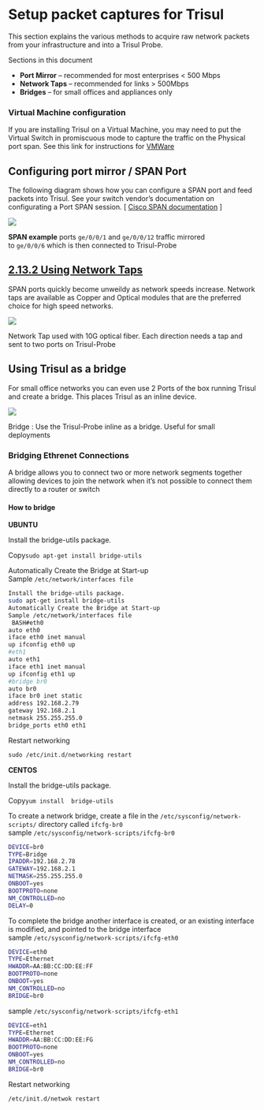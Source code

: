 # Setup packet captures for Trisul

This section explains the various methods to acquire raw network packets from your infrastructure and into a Trisul Probe.

Sections in this document

- **Port Mirror** – recommended for most enterprises < 500 Mbps
- **Network Taps** – recommended for links > 500Mbps
- **Bridges** – for small offices and appliances only

### Virtual Machine configuration

If you are installing Trisul on a Virtual Machine, you may need to put the Virtual Switch in promiscuous mode to capture the traffic on the Physical port span. See this link for instructions for [VMWare](https://kb.vmware.com/s/article/1004099)

## Configuring port mirror / SPAN Port

The following diagram shows how you can configure a SPAN port and feed packets into Trisul. See your switch vendor’s documentation on configurating a Port SPAN session. [ [Cisco SPAN documentation](https://www.cisco.com/c/en/us/support/docs/switches/catalyst-6500-series-switches/10570-41.html) ]

![](https://trisul.org/docs/ug/install/images/portmirror.png)

**SPAN example** ports `ge/0/0/1` and `ge/0/0/12` traffic mirrored to `ge/0/0/6` which is then connected to Trisul-Probe

## [2.13.2 Using Network Taps](https://trisul.org/docs/ug/install/input_packets.html#using_network_taps)

SPAN ports quickly become unweildy as network speeds increase. Network taps are available as Copper and Optical modules that are the preferred choice for high speed networks.

![](https://trisul.org/docs/ug/install/images/networktap.png)

Network Tap used with 10G optical fiber. Each direction needs a tap and sent to two ports on Trisul-Probe

## Using Trisul as a bridge

For small office networks you can even use 2 Ports of the box running Trisul and create a bridge. This places Trisul as an inline device.

![](https://trisul.org/docs/ug/install/images/bridge.png)

Bridge : Use the Trisul-Probe inline as a bridge. Useful for small deployments

### Bridging Ethrenet Connections

A bridge allows you to connect two or more network segments together allowing devices to join the network when it’s not possible to connect them directly to a router or switch

#### How to bridge

**UBUNTU**

Install the bridge-utils package.

Copy`sudo apt-get install bridge-utils`

Automatically Create the Bridge at Start-up  
Sample `/etc/network/interfaces file`

```bash
Install the bridge-utils package.
sudo apt-get install bridge-utils
Automatically Create the Bridge at Start-up
Sample /etc/network/interfaces file
 BASH#eth0
auto eth0
iface eth0 inet manual
up ifconfig eth0 up
#eth1
auto eth1
iface eth1 inet manual
up ifconfig eth1 up
#bridge br0
auto br0
iface br0 inet static
address 192.168.2.79
gateway 192.168.2.1
netmask 255.255.255.0
bridge_ports eth0 eth1
```

Restart networking

```xml
sudo /etc/init.d/networking restart
```

**CENTOS**

Install the bridge-utils package.

Copy`yum install  bridge-utils`

To create a network bridge, create a file in the `/etc/sysconfig/network-scripts/` directory called `ifcfg-br0`  
sample `/etc/sysconfig/network-scripts/ifcfg-br0`

 

```bash
DEVICE=br0
TYPE=Bridge
IPADDR=192.168.2.78
GATEWAY=192.168.2.1
NETMASK=255.255.255.0
ONBOOT=yes
BOOTPROTO=none
NM_CONTROLLED=no
DELAY=0
```

To complete the bridge another interface is created, or an existing interface is modified, and pointed to the bridge interface sample `/etc/sysconfig/network-scripts/ifcfg-eth0`

 

```bash
DEVICE=eth0
TYPE=Ethernet
HWADDR=AA:BB:CC:DD:EE:FF
BOOTPROTO=none
ONBOOT=yes
NM_CONTROLLED=no
BRIDGE=br0
```

sample `/etc/sysconfig/network-scripts/ifcfg-eth1`

```bash
DEVICE=eth1
TYPE=Ethernet
HWADDR=AA:BB:CC:DD:EE:FG
BOOTPROTO=none
ONBOOT=yes
NM_CONTROLLED=no
BRIDGE=br0
```

Restart networking

`/etc/init.d/netwok restart`
